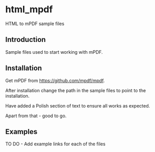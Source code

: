 # html_mpdf
HTML to mPDF sample files
## Introduction
Sample files used to start working with mPDF.
## Installation
Get mPDF from https://github.com/mpdf/mpdf.


After installation change the path in the sample files to point to the installation.

Have added a Polish section of text to ensure all works as expected.

Apart from that - good to go.

## Examples

TO DO - Add example links for each of the files

